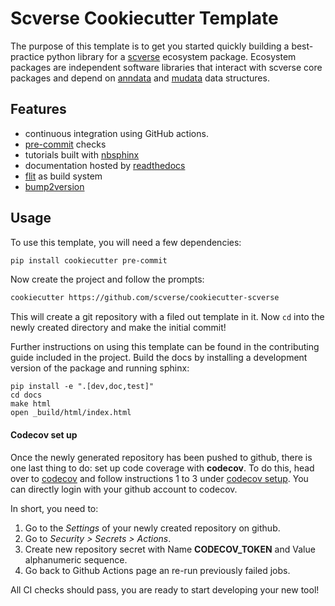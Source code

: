 # Scverse Cookiecutter Template

The purpose of this template is to get you started quickly building a best-practice python library for a [scverse][] ecosystem package.
Ecosystem packages are independent software libraries that interact with scverse core packages and depend on [anndata][] and [mudata][] data structures.

## Features

-   continuous integration using GitHub actions.
-   [pre-commit][] checks
-   tutorials built with [nbsphinx][]
-   documentation hosted by [readthedocs][]
-   [flit][] as build system
-   [bump2version][]

## Usage

To use this template, you will need a few dependencies:

```bash
pip install cookiecutter pre-commit
```

Now create the project and follow the prompts:

```bash
cookiecutter https://github.com/scverse/cookiecutter-scverse
```

This will create a git repository with a filed out template in it.
Now `cd` into the newly created directory and make the initial commit!

Further instructions on using this template can be found in the contributing guide included in the project. Build the docs by installing a development version of the package and running sphinx:

```
pip install -e ".[dev,doc,test]"
cd docs
make html
open _build/html/index.html
```

#### Codecov set up

Once the newly generated repository has been pushed to github, there is one last thing to do: set up code coverage with **codecov**.
To do this, head over to [codecov][] and follow instructions 1 to 3 under [codecov setup][]. You can directly login with your github account to codecov.

In short, you need to:

1. Go to the _Settings_ of your newly created repository on github.
2. Go to _Security > Secrets > Actions_.
3. Create new repository secret with Name **CODECOV_TOKEN** and Value alphanumeric sequence.
4. Go back to Github Actions page an re-run previously failed jobs.

All CI checks should pass, you are ready to start developing your new tool!

[flit]: https://flit.pypa.io/en/latest/
[readthedocs]: https://readthedocs.org/
[nbsphinx]: https://github.com/spatialaudio/nbsphinx
[pre-commit]: https://pre-commit.com/
[bump2version]: https://github.com/c4urself/bump2version/
[scverse]: https://scverse.org/
[anndata]: https://anndata.readthedocs.io/en/latest/
[mudata]: https://muon.readthedocs.io/en/latest/notebooks/quickstart_mudata.html
[codecov]: https://about.codecov.io/
[codecov setup]: https://about.codecov.io/blog/how-to-set-up-codecov-with-unity-and-github-actions/#:~:text=Sign%20Up%20to%20Codecov,presented%20with%20an%20upload%20token.
